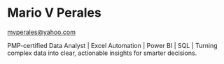 # Mario V Perales
mvperales@yahoo.com

PMP-certified Data Analyst | Excel Automation | Power BI | SQL | Turning complex data into clear, actionable insights for smarter decisions.
